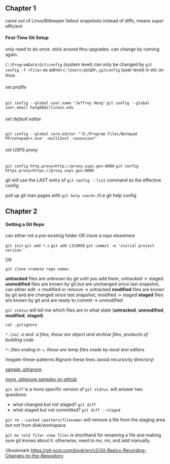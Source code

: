 ## Chapter 1
came out of Linux/Bitkeeper fallout
snapshots instead of diffs, means *super* efficient


#### First-Time Git Setup
only need to do once. stick around thru upgrades.
can change by running again.

`C:\ProgramData\Git\config` (system level) can only be changed by `git config -f <file>` as admin
`C:\Users\$USER\.gitconfig` (user level)
in etc on linux

###### set profile
`git config --global user.name "Jeffrey Hong"`
`git config --global user.email hong66@illinois.edu`

###### set default editor 
`git config --global core.editor "'D:/Program Files/Notepad PP/notepad++.exe' -multiInst -nosession"`

###### set USPS proxy
`git config http.proxy=http://proxy.usps.gov:8080`
`git config https.proxy=https://proxy.usps.gov:8080`

git will use the LAST entry of `git config --list` command as the effective config

pull up git man pages with `git help <verb>` //i.e git help config

## Chapter 2
#### Getting a Git Repo
can either init a pre-existing folder OR clone a repo elsewhere

`git init`
`git add *.c`
`git add LICENSE`
`git commit -m 'initial project version'`

OR

`git clone <remote repo name>`

**untracked** files are unknown by git until you add them, untracked -> staged
**unmodified** files are known by git but are unchanged since last snapshot, can either edit -> modified or remove -> untracked
**modified** files are known by git and are changed since last snapshot, modified -> staged
**staged** files are known by git and are ready to commit -> unmodified

`git status` will tell me which files are in what state (**untracked**, **unmodified**, **modified**, **staged**)

`cat .gitignore`

`*.[oa]` _.o and .a files, these are object and archive files, products of building code_

`*~` _files ending in ~, these are temp files made by most text editors_

!negate-these-patterns
#ignore these lines
/avoid recursivity
directory/

[sample .gitignore](./.gitignore-sample)

[more .gitignore samples on github](https://github.com/github/gitignore)

`git diff` is a more specific version of `git status`. will answer two questions:
- what changed but not staged? `git diff`
- what staged but not committed? `git diff --staged`

`git rm --cached <pattern/filename>` will remove a file from the staging area but not from disk/workspace

`git mv <old file> <new file>` is shorthand for renaming a file and making sure git knows about it. otherwise, need to mv, rm, and add manually.






//bookmark
https://git-scm.com/book/en/v2/Git-Basics-Recording-Changes-to-the-Repository





